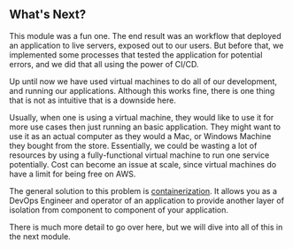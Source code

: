 ## What's Next?

This module was a fun one. The end result was an workflow that deployed an application to live servers, exposed out to our users. But before that, we implemented some processes that tested the application for potential errors, and we did that all using the power of CI/CD.

Up until now we have used virtual machines to do all of our development, and running our applications. Although this works fine, there is one thing that is not as intuitive that is a downside here.

Usually, when one is using a virtual machine, they would like to use it for more use cases then just running an basic application. They might want to use it as an actual computer as they would a Mac, or Windows Machine they bought from the store. Essentially, we could be wasting a lot of resources by using a fully-functional virtual machine to run one service potentially. Cost can become an issue at scale, since virtual machines do have a limit for being free on AWS.

The general solution to this problem is [containerization](https://www.netscaler.com/articles/what-is-containerization#:~:text=Containerization%20is%20a%20form%20of,packaged%20and%20portable%20computing%20environment.). It allows you as a DevOps Engineer and operator of an application to provide another layer of isolation from component to component of your application.

There is much more detail to go over here, but we will dive into all of this in the next module.
